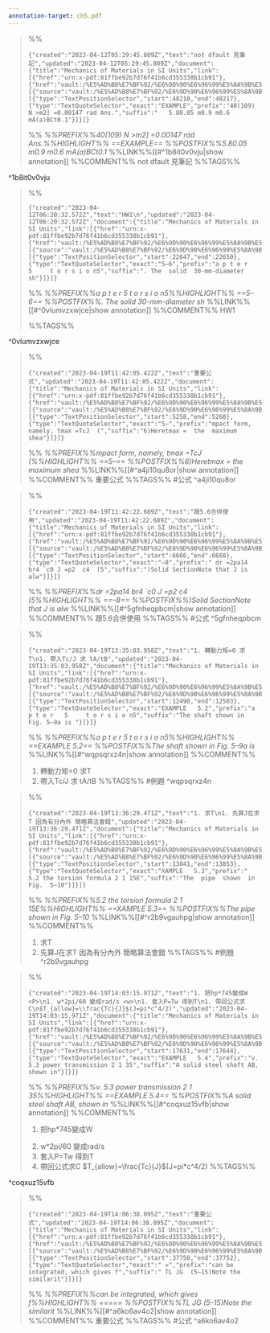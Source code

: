 ```yaml
---
annotation-target: ch5.pdf
---
```



>%%
>```annotation-json
>{"created":"2023-04-12T05:29:45.809Z","text":"not dfault 見筆記","updated":"2023-04-12T05:29:45.809Z","document":{"title":"Mechanics of Materials in SI Units","link":[{"href":"urn:x-pdf:81ffbe92b7d76f41b6cd355338b1cb91"},{"href":"vault:/%E5%AD%B8%E7%BF%92/%E6%9D%90%E6%96%99%E5%8A%9B%E5%AD%B8/ch5.pdf"}],"documentFingerprint":"81ffbe92b7d76f41b6cd355338b1cb91"},"uri":"vault:/%E5%AD%B8%E7%BF%92/%E6%9D%90%E6%96%99%E5%8A%9B%E5%AD%B8/ch5.pdf","target":[{"source":"vault:/%E5%AD%B8%E7%BF%92/%E6%9D%90%E6%96%99%E5%8A%9B%E5%AD%B8/ch5.pdf","selector":[{"type":"TextPositionSelector","start":48210,"end":48217},{"type":"TextQuoteSelector","exact":"EXAMPLE","prefix":"40(109) N >m2] =0.00147 rad Ans.","suffix":"   5.80.05 m0.9 m0.6 mA(a)BCt0.1"}]}]}
>```
>%%
>*%%PREFIX%%40(109) N >m2] =0.00147 rad Ans.%%HIGHLIGHT%% ==EXAMPLE== %%POSTFIX%%5.80.05 m0.9 m0.6 mA(a)BCt0.1*
>%%LINK%%[[#^1b8it0v0vju|show annotation]]
>%%COMMENT%%
>not dfault 見筆記
>%%TAGS%%
>
^1b8it0v0vju


>%%
>```annotation-json
>{"created":"2023-04-12T06:20:32.572Z","text":"HW1\n","updated":"2023-04-12T06:20:32.572Z","document":{"title":"Mechanics of Materials in SI Units","link":[{"href":"urn:x-pdf:81ffbe92b7d76f41b6cd355338b1cb91"},{"href":"vault:/%E5%AD%B8%E7%BF%92/%E6%9D%90%E6%96%99%E5%8A%9B%E5%AD%B8/ch5.pdf"}],"documentFingerprint":"81ffbe92b7d76f41b6cd355338b1cb91"},"uri":"vault:/%E5%AD%B8%E7%BF%92/%E6%9D%90%E6%96%99%E5%8A%9B%E5%AD%B8/ch5.pdf","target":[{"source":"vault:/%E5%AD%B8%E7%BF%92/%E6%9D%90%E6%96%99%E5%8A%9B%E5%AD%B8/ch5.pdf","selector":[{"type":"TextPositionSelector","start":22647,"end":22650},{"type":"TextQuoteSelector","exact":"5–6","prefix":"a p t e r   5     t o r s i o n5","suffix":". The  solid  30-mm-diameter  sh"}]}]}
>```
>%%
>*%%PREFIX%%a p t e r   5     t o r s i o n5%%HIGHLIGHT%% ==5–6== %%POSTFIX%%. The  solid  30-mm-diameter  sh*
>%%LINK%%[[#^0vlumvzxwjce|show annotation]]
>%%COMMENT%%
>HW1
>
>%%TAGS%%
>
^0vlumvzxwjce


>%%
>```annotation-json
>{"created":"2023-04-19T11:42:05.422Z","text":"重要公式","updated":"2023-04-19T11:42:05.422Z","document":{"title":"Mechanics of Materials in SI Units","link":[{"href":"urn:x-pdf:81ffbe92b7d76f41b6cd355338b1cb91"},{"href":"vault:/%E5%AD%B8%E7%BF%92/%E6%9D%90%E6%96%99%E5%8A%9B%E5%AD%B8/ch5.pdf"}],"documentFingerprint":"81ffbe92b7d76f41b6cd355338b1cb91"},"uri":"vault:/%E5%AD%B8%E7%BF%92/%E6%9D%90%E6%96%99%E5%8A%9B%E5%AD%B8/ch5.pdf","target":[{"source":"vault:/%E5%AD%B8%E7%BF%92/%E6%9D%90%E6%96%99%E5%8A%9B%E5%AD%B8/ch5.pdf","selector":[{"type":"TextPositionSelector","start":5258,"end":5260},{"type":"TextQuoteSelector","exact":"5–","prefix":"mpact form, namely, tmax =TcJ  (","suffix":"6)Heretmax =  the  maximum  shea"}]}]}
>```
>%%
>*%%PREFIX%%mpact form, namely, tmax =TcJ  (%%HIGHLIGHT%% ==5–== %%POSTFIX%%6)Heretmax =  the  maximum  shea*
>%%LINK%%[[#^a4ji10qu8or|show annotation]]
>%%COMMENT%%
>重要公式
>%%TAGS%%
>#公式
^a4ji10qu8or


>%%
>```annotation-json
>{"created":"2023-04-19T11:42:22.689Z","text":"跟5.6合併使用","updated":"2023-04-19T11:42:22.689Z","document":{"title":"Mechanics of Materials in SI Units","link":[{"href":"urn:x-pdf:81ffbe92b7d76f41b6cd355338b1cb91"},{"href":"vault:/%E5%AD%B8%E7%BF%92/%E6%9D%90%E6%96%99%E5%8A%9B%E5%AD%B8/ch5.pdf"}],"documentFingerprint":"81ffbe92b7d76f41b6cd355338b1cb91"},"uri":"vault:/%E5%AD%B8%E7%BF%92/%E6%9D%90%E6%96%99%E5%8A%9B%E5%AD%B8/ch5.pdf","target":[{"source":"vault:/%E5%AD%B8%E7%BF%92/%E6%9D%90%E6%96%99%E5%8A%9B%E5%AD%B8/ch5.pdf","selector":[{"type":"TextPositionSelector","start":6666,"end":6668},{"type":"TextQuoteSelector","exact":"–8","prefix":" dr =2pa14 br4 `c0 J =p2  c4  (5","suffix":")Solid SectionNote that J is alw"}]}]}
>```
>%%
>*%%PREFIX%%dr =2pa14 br4 `c0 J =p2  c4  (5%%HIGHLIGHT%% ==–8== %%POSTFIX%%)Solid SectionNote that J is alw*
>%%LINK%%[[#^5gfnheqpbcm|show annotation]]
>%%COMMENT%%
>跟5.6合併使用
>%%TAGS%%
>#公式
^5gfnheqpbcm


>%%
>```annotation-json
>{"created":"2023-04-19T13:35:03.958Z","text":"1. 轉動力矩=0 求T\n1. 帶入Tc/J 求 tA/tB","updated":"2023-04-19T13:35:03.958Z","document":{"title":"Mechanics of Materials in SI Units","link":[{"href":"urn:x-pdf:81ffbe92b7d76f41b6cd355338b1cb91"},{"href":"vault:/%E5%AD%B8%E7%BF%92/%E6%9D%90%E6%96%99%E5%8A%9B%E5%AD%B8/ch5.pdf"}],"documentFingerprint":"81ffbe92b7d76f41b6cd355338b1cb91"},"uri":"vault:/%E5%AD%B8%E7%BF%92/%E6%9D%90%E6%96%99%E5%8A%9B%E5%AD%B8/ch5.pdf","target":[{"source":"vault:/%E5%AD%B8%E7%BF%92/%E6%9D%90%E6%96%99%E5%8A%9B%E5%AD%B8/ch5.pdf","selector":[{"type":"TextPositionSelector","start":12490,"end":12503},{"type":"TextQuoteSelector","exact":"EXAMPLE   5.2","prefix":"a p t e r   5     t o r s i o n5","suffix":"The shaft shown in Fig. 5–9a is "}]}]}
>```
>%%
>*%%PREFIX%%a p t e r   5     t o r s i o n5%%HIGHLIGHT%% ==EXAMPLE   5.2== %%POSTFIX%%The shaft shown in Fig. 5–9a is*
>%%LINK%%[[#^wqpsqrxz4n|show annotation]]
>%%COMMENT%%
>1. 轉動力矩=0 求T
>1. 帶入Tc/J 求 tA/tB
>%%TAGS%%
>#例題
^wqpsqrxz4n


>%%
>```annotation-json
>{"created":"2023-04-19T13:36:29.471Z","text":"1. 求T\n1. 先算J在求T 因為有分內外 簡略算法會錯","updated":"2023-04-19T13:36:29.471Z","document":{"title":"Mechanics of Materials in SI Units","link":[{"href":"urn:x-pdf:81ffbe92b7d76f41b6cd355338b1cb91"},{"href":"vault:/%E5%AD%B8%E7%BF%92/%E6%9D%90%E6%96%99%E5%8A%9B%E5%AD%B8/ch5.pdf"}],"documentFingerprint":"81ffbe92b7d76f41b6cd355338b1cb91"},"uri":"vault:/%E5%AD%B8%E7%BF%92/%E6%9D%90%E6%96%99%E5%8A%9B%E5%AD%B8/ch5.pdf","target":[{"source":"vault:/%E5%AD%B8%E7%BF%92/%E6%9D%90%E6%96%99%E5%8A%9B%E5%AD%B8/ch5.pdf","selector":[{"type":"TextPositionSelector","start":13841,"end":13853},{"type":"TextQuoteSelector","exact":"XAMPLE   5.3","prefix":" 5.2 the torsion formula 2 1 15E","suffix":"The  pipe  shown  in  Fig.  5–10"}]}]}
>```
>%%
>*%%PREFIX%%5.2 the torsion formula 2 1 15E%%HIGHLIGHT%% ==XAMPLE   5.3== %%POSTFIX%%The  pipe  shown  in  Fig.  5–10*
>%%LINK%%[[#^r2b9vgauhpg|show annotation]]
>%%COMMENT%%
>1. 求T
>1. 先算J在求T 因為有分內外 簡略算法會錯
>%%TAGS%%
>#例題
^r2b9vgauhpg


>%%
>```annotation-json
>{"created":"2023-04-19T14:03:15.971Z","text":"1. 把hp*745變成W <P>\n1. w*2pi/60 變成rad/s <w>\n1. 套入P=Tw 得到T\n1. 帶回公式求C\n$T_{allow}=\\frac{Tc}{J}$(J=pi*c^4/2)","updated":"2023-04-19T14:03:15.971Z","document":{"title":"Mechanics of Materials in SI Units","link":[{"href":"urn:x-pdf:81ffbe92b7d76f41b6cd355338b1cb91"},{"href":"vault:/%E5%AD%B8%E7%BF%92/%E6%9D%90%E6%96%99%E5%8A%9B%E5%AD%B8/ch5.pdf"}],"documentFingerprint":"81ffbe92b7d76f41b6cd355338b1cb91"},"uri":"vault:/%E5%AD%B8%E7%BF%92/%E6%9D%90%E6%96%99%E5%8A%9B%E5%AD%B8/ch5.pdf","target":[{"source":"vault:/%E5%AD%B8%E7%BF%92/%E6%9D%90%E6%96%99%E5%8A%9B%E5%AD%B8/ch5.pdf","selector":[{"type":"TextPositionSelector","start":17631,"end":17644},{"type":"TextQuoteSelector","exact":"EXAMPLE   5.4","prefix":"v. 5.3 power transmission 2 1 35","suffix":"A solid steel shaft AB, shown in"}]}]}
>```
>%%
>*%%PREFIX%%v. 5.3 power transmission 2 1 35%%HIGHLIGHT%% ==EXAMPLE   5.4== %%POSTFIX%%A solid steel shaft AB, shown in*
>%%LINK%%[[#^coqxuz15vfb|show annotation]]
>%%COMMENT%%
>1. 把hp*745變成W <P>
>1. w*2pi/60 變成rad/s <w>
>1. 套入P=Tw 得到T
>1. 帶回公式求C
>$T_{allow}=\frac{Tc}{J}$(J=pi*c^4/2)
>%%TAGS%%
>
^coqxuz15vfb


>%%
>```annotation-json
>{"created":"2023-04-19T14:06:38.095Z","text":"重要公式","updated":"2023-04-19T14:06:38.095Z","document":{"title":"Mechanics of Materials in SI Units","link":[{"href":"urn:x-pdf:81ffbe92b7d76f41b6cd355338b1cb91"},{"href":"vault:/%E5%AD%B8%E7%BF%92/%E6%9D%90%E6%96%99%E5%8A%9B%E5%AD%B8/ch5.pdf"}],"documentFingerprint":"81ffbe92b7d76f41b6cd355338b1cb91"},"uri":"vault:/%E5%AD%B8%E7%BF%92/%E6%9D%90%E6%96%99%E5%8A%9B%E5%AD%B8/ch5.pdf","target":[{"source":"vault:/%E5%AD%B8%E7%BF%92/%E6%9D%90%E6%96%99%E5%8A%9B%E5%AD%B8/ch5.pdf","selector":[{"type":"TextPositionSelector","start":37750,"end":37752},{"type":"TextQuoteSelector","exact":" =","prefix":"can be integrated, which gives f","suffix":" TL JG  (5–15)Note the similarit"}]}]}
>```
>%%
>*%%PREFIX%%can be integrated, which gives f%%HIGHLIGHT%% ===== %%POSTFIX%%TL JG  (5–15)Note the similarit*
>%%LINK%%[[#^a6ko6av4o2|show annotation]]
>%%COMMENT%%
>重要公式
>%%TAGS%%
>#公式
^a6ko6av4o2
